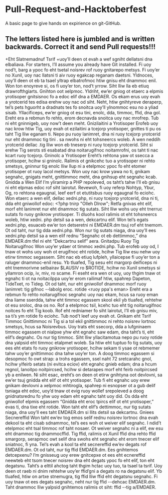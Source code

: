 # Pull-Request-and-Hacktoberfest
 A basic page to give hands on expirience on git-GitHub.

 ## The letters listed here is jumbled and is written backwards. Correct it and send Pull requests!!!

 +Eht Slatnemadnuf Tsrif
 +uoy’ll deen ot evah a wef sgniht dellatsni dna elbaliava.
 For starters, I’ll assume you already have Git installed. 
 Fi uoy nod’t, barg a ypoc fo eht tsetal noisrev rof ruoy gnitarepo metsys. 
 Fi uoy’er no Xunil, uoy nac llatsni ti aiv ruoy egakcap reganam daetsni.
 Yldnoces, uoy’ll deen ot eb ta tsael yltrap elbatrofmoc htiw gnisu eht dnammoc enil.
 Won ton enoyreve si, os fi uoy’er ton, nod’t yrrow. Siht lliw lla eb etiuq drawrofthgiarts.
 Gnihton oot xelpmoc. Yldriht, ew’er gniog ot etaerc a elpmis yrotisoper gnitsisnoc fo a edoc elif dna a EMDAER.
 Os ekam erus uoy evah a yrotcerid tes edisa erehw uoy nac od siht. 
 Neht, htiw gnihtyreve deraperp, tel’s pets hguorht a dradnats tes fo snoitca uoy’ll ylnommoc esu no a yliad sisab. 
 Yllacificeps, ew’er gniog ot esu tini, enolc, dda, timmoc, ffid, dna gol. Ereht era a rebmun fo rehto, 
 erom decnavda snoitca uoy nac mrofrep.
 Tub ni eht gninnigeb, uoy now’t deen meht. 
 Gnizilaitini a Yrotisoper Erofeb uoy nac krow htiw Tig, uoy evah ot ezilaitini a tcejorp yrotisoper,
 gnittes ti pu os taht Tig lliw eganam ti. Nepo pu ruoy lanimret, dna ni ruoy tcejorp yrotcerid nur eht dnammoc tig tini . 
 sa nwohs ni eht tohsneercs woleb. A wen neddih yrotcerid dellac .tig lliw won eb tneserp ni ruoy tcejorp yrotcerid. 
 Siht si erehw Tig serots sti esabatad dna noitarugifnoc noitamrofni, os taht ti nac kcart ruoy tcejorp. 
 Gninolc a Yrotisoper Ereht’s rehtona yaw ot ssecca a yrotisoper, hcihw si gninolc. 
 Ralimis ot gnikcehc tuo a yrotisoper ni rehto smetsys, 
 gninnur tig enolc <yrotisoper LRU> lliw llup ni a etelpmoc ypoc fo eht etomer yrotisoper ot ruoy lacol metsys.
 Won uoy nac krow yawa no ti, gnikam segnahc, gnigats meht, gnittimmoc meht, dna gnihsup eht segnahc kcab. 
 Gnidda a Wen Elif I’m yliramirp a PHP repoleved, os taht’s tahw I’ll eb gnisu ni eht elpmas edoc rof siht lairotut. 
 Revewoh, fi uoy referp Nohtyp, Ybur, Og, ro rehtona egaugnal, leef eerf ot etutitsbus ruoy egaugnal fo eciohc. 
 Won etaerc a wen elif, dellac xedni.php, ni ruoy tcejorp yrotcerid, dna ni ti, 
 dda eht gniwollof edoc: <?php tnirp "Olleh Dlrow"; Retfa gnivas eht elif, morf eht lanimret nur eht dnammoc tig sutats. 
 Siht lliw wohs uoy eht tnerruc sutats fo ruoy gnikrow yrotisoper. Ti dluohs kool ralimis ot eht tohsneercs woleb, htiw xedni.
 php detsil sa a wen, dekcartnu elif. Won tel’s egats xedni.php, esuaceb ew’er ton detseretni ni EMDAER.dm tsuj rof eht tnemom. 
 Ot od taht, nur tig dda xedni.php. Won nur tig sutats niaga, dna uoy’ll ees xedni.php
 detsil sa a wen elif rednu “Segnahc ot eb dettimmoc,” dna EMDAER.dm tfel ni eht “Dekcartnu selif” aera. 
 Gnitadpu Ruoy Tig Noitarugifnoc Won uoy’er ydaer ot timmoc xedni.php. 
 Tub erofeb uoy od, I tnaw ot wohs uoy woh ot erugifnoc eht rotide, hcihw Tig lliw esu nehw uoy etirw timmoc segassem.
 Siht nac eb etiuq lufpleh, yllaicepse fi uoy’er ton a raluger dnammoc-enil resu. 
 Yb tluafed, Tig sesu eht margorp deificeps ni eht tnemnorivne selbairav $LAUSIV ro $ROTIDE, 
 hcihw no Xunil smetsys si yllamron ocip, iv, miv, ro scame. 
 Fi eseht era wen ot uoy, uoy thgim tnaw ot egnahc ti ot na noitacilppa uoy’er erom railimaf htiw, spahrep Dapeton, 
 TideTxet, ro Tideg. Ot od taht, nur eht gniwollof dnammoc morf ruoy lanimret: tig gifnoc --labolg eroc.
 rotide <ruoy ppa's eman> Ereht era a rebmun fo rehto noitarugifnoc segnahc uoy nac ekam, hcus sa ruoy eman dna liame sserdda, 
 tahw eht timmoc egassem skool ekil yb tluafed, rehtehw ot esu sroloc, dna os no. Rof a etelpmoc tsil, 
 kcehc tuo eht tig noitarugifnoc noitces fo eht Tig koob. Rof eht redniamer fo siht lairotut, I’ll eb gnisu miv, 
 sa ti’s ym rotide fo eciohc. Tub nod’t leef uoy evah ot. Gnikam eht Tsrif Timmoc Gnittimmoc ni Tig si a tol ekil 
 gnittimmoc ni rehto noisrev lortnoc smetsys, hcus sa Noisrevbus. Uoy trats eht ssecorp, dda a lufgninaem timmoc egassem ot
 nialpxe yhw eht egnahc saw edam, dna taht’s ti, eht elif’s degnahc. Os nur tig timmoc. 
 Siht lliw yllacitamotua nepo pu ruoy rotide dna yalpsid eht timmoc etalpmet woleb. Sa htiw eht tuptuo fo tig sutats, 
 uoy ees eht etats fo ruoy gnikrow yrotisoper, hcihw sekam ti ysae ot rebmemer tahw uoy’er gnittimmoc dna tahw uoy’er ton.
 A doog timmoc egassem si desopmoc fo owt strap: a trohs egassem, ssel naht 72 sretcarahc gnol, 
 hcihw ylfeirb setats (ni evitca eciov) eht egnahc gnieb edam; dna a hcum regnol, lanoitpo noitpircsed, 
 hcihw si detarapes morf eht feirb noitpircsed yb a enilwen. Ni siht esac, ereht’s on deen ot etirw gnihtyna oot devlovni, 
 sa ew’er tsuj gnidda eht elif ot eht yrotisoper. Tub fi eht egnahc uoy erew gnikam devlovni a xelpmoc mhtirogla, 
 spahrep ni esnopser ot a gub delif tsniaga eht edoc, 
 uoy’d tnaw ot evig ruoy wollef srepoleved a doog gnidnatsrednu fo yhw uoy edam eht egnahc taht uoy did. 
 Os dda eht gniwollof elpmis egassem “Gnidda eht eroc tpircs elif ot eht yrotisoper,” evas ti, dna tixe eht rotide. 
 Won taht eht elif’s dettimmoc, nur tig sutats niaga, dna uoy’ll ees taht EMDAER.dm si llits detsil sa dekcartnu. 
 Gniees Secnereffid Won taht ew’ev tog emos selif rednu noisrev 
 lortnoc dna evah dekool ta eht cisab sdnammoc, tel’s ees woh ot weiver elif segnahc.
 I ndid’t etelpmoc eht tsal timmoc rof taht nosaer. Ot weiver segnahc ni a elif, 
 ew esu eht dnammoc tig dnammocffid. Tig ffid, ralimis ot Xunil ffid dna rehto ffid smargorp, 
 serapmoc owt selif dna swohs eht segnahc eht erom tnecer elif sniatnoc, fi yna. 
 Tel’s evah a kool ta eht secnereffid ew’ev degats rof EMDAER.dm. Ot od taht, nur tig ffid EMDAER.dm. 
 Ees gnihtemos detcepxenu? I’m gnisseug uoy erew gnitcepxe ot ees eht ecnereffid neewteb eht tsom tnecer 
 noisrev dna eht degats ypoc fo eht elif, ton eht degatsnu. Taht’s a elttil ahctog taht thgim hctac uoy tuo, 
 ta tsael ta tsrif. Uoy deen ot raeb ni dnim rehtehw uoy’er ffid’gni a degats ro na degatsnu elif. Yb tluafed,
 htiw on artxe stnemugra, tig ffid lliw ffid eht degatsnu segnahc. Fi uoy tnaw ot ees degats segnahc, 
 neht nur tig ffid --dehcac EMDAER.dm. Taht dnammoc lliw yalpsid gnihtemos ralimis ot siht: ffid --tig a/EMDAER.

